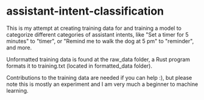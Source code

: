 # assistant-intent-classification

This is my attempt at creating training data for and training a model to categorize different categories of assistant intents, like "Set a timer for 5 minutes" to "timer", or "Remind me to walk the dog at 5 pm" to "reminder", and more.

Unformatted training data is found at the raw_data folder, a Rust program formats it to training.txt (located in formatted_data folder).

Contributions to the training data are needed if you can help :), but please note this is mostly an experiment and I am very much a beginner to machine learning.
